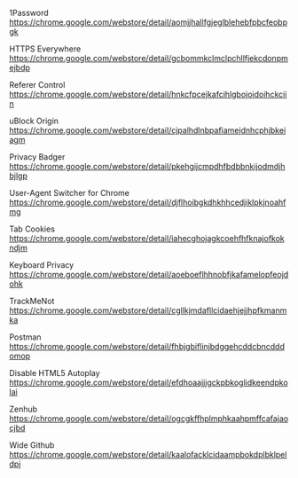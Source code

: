1Password
https://chrome.google.com/webstore/detail/aomjjhallfgjeglblehebfpbcfeobpgk

HTTPS Everywhere
https://chrome.google.com/webstore/detail/gcbommkclmclpchllfjekcdonpmejbdp

Referer Control
https://chrome.google.com/webstore/detail/hnkcfpcejkafcihlgbojoidoihckciin

uBlock Origin
https://chrome.google.com/webstore/detail/cjpalhdlnbpafiamejdnhcphjbkeiagm

Privacy Badger
https://chrome.google.com/webstore/detail/pkehgijcmpdhfbdbbnkijodmdjhbjlgp

User-Agent Switcher for Chrome
https://chrome.google.com/webstore/detail/djflhoibgkdhkhhcedjiklpkjnoahfmg

Tab Cookies
https://chrome.google.com/webstore/detail/iahecghojagkcoehfhfknajofkokndjm

Keyboard Privacy
https://chrome.google.com/webstore/detail/aoeboeflhhnobfjkafamelopfeojdohk

TrackMeNot
https://chrome.google.com/webstore/detail/cgllkjmdafllcidaehjejjhpfkmanmka

Postman
https://chrome.google.com/webstore/detail/fhbjgbiflinjbdggehcddcbncdddomop

Disable HTML5 Autoplay
https://chrome.google.com/webstore/detail/efdhoaajjjgckpbkoglidkeendpkolai

Zenhub
https://chrome.google.com/webstore/detail/ogcgkffhplmphkaahpmffcafajaocjbd

Wide Github
https://chrome.google.com/webstore/detail/kaalofacklcidaampbokdplbklpeldpj
